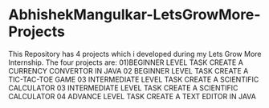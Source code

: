 # AbhishekMangulkar-LetsGrowMore-Projects
This Repository has 4 projects which i developed during my Lets Grow More Internship. 
The four projects are:
01)BEGINNER LEVEL TASK
CREATE A CURRENCY CONVERTOR IN JAVA
02
BEGINNER LEVEL TASK
CREATE A TIC-TAC-TOE GAME
03
INTERMEDIATE LEVEL TASK
CREATE A SCIENTIFIC CALCULATOR
03
INTERMEDIATE LEVEL TASK
CREATE A SCIENTIFIC CALCULATOR
04
ADVANCE LEVEL TASK
CREATE A TEXT EDITOR IN JAVA
